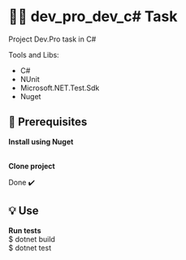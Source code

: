# :woman_technologist: dev_pro_dev_c# Task

Project Dev.Pro task in C#

Tools and Libs:

- C#
- NUnit
- Microsoft.NET.Test.Sdk
- Nuget


## 🎯 Prerequisites

<b>Install using Nuget  </b></br> 
 </br>



<b>Clone project </b></br>

 
 Done ✔️


## 💡 Use

<b>Run tests </b></br>
$ dotnet build </br>
$ dotnet test </br>




